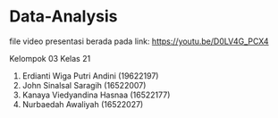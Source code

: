 # Data-Analysis 

file video presentasi berada pada link: https://youtu.be/D0LV4G_PCX4

Kelompok 03 Kelas 21

1. Erdianti Wiga Putri Andini       (19622197)
2. John Sinalsal Saragih            (16522007)
3. Kanaya Viedyandina Hasnaa      	(16522177)
4. Nurbaedah Awaliyah      	        (16522027)
